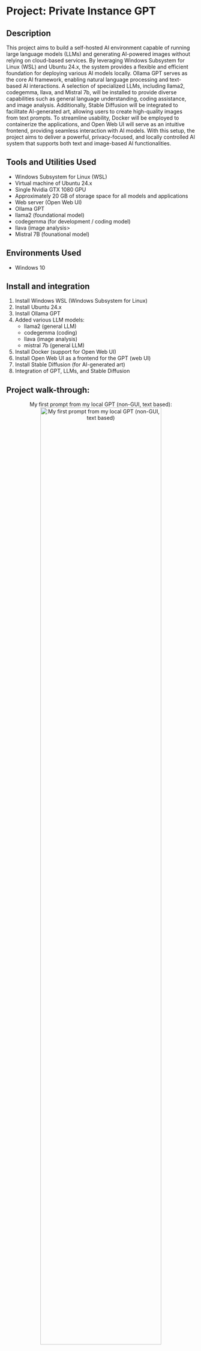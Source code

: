 # Project:  Private Instance GPT

<h2>Description</h2>
This project aims to build a self-hosted AI environment capable of running large language models (LLMs) and generating AI-powered images without relying on cloud-based services. By leveraging Windows Subsystem for Linux (WSL) and Ubuntu 24.x, the system provides a flexible and efficient foundation for deploying various AI models locally. Ollama GPT serves as the core AI framework, enabling natural language processing and text-based AI interactions. A selection of specialized LLMs, including llama2, codegemma, llava, and Mistral 7b, will be installed to provide diverse capabilities such as general language understanding, coding assistance, and image analysis. Additionally, Stable Diffusion will be integrated to facilitate AI-generated art, allowing users to create high-quality images from text prompts. To streamline usability, Docker will be employed to containerize the applications, and Open Web UI will serve as an intuitive frontend, providing seamless interaction with AI models. With this setup, the project aims to deliver a powerful, privacy-focused, and locally controlled AI system that supports both text and image-based AI functionalities.
<br />

<h2>Tools and Utilities Used</h2>
<ul>
<li>Windows Subsystem for Linux (WSL)</li>
<li>Virtual machine of Ubuntu 24.x</li>
<li>Single Nvidia GTX 1080 GPU</li>
<li>Approximately 20 GB of storage space for all models and applications</li>
<li>Web server (Open Web UI)</li>
<li>Ollama GPT</li>
<li>llama2 (foundational model)</li>
<li>codegemma (for development / coding model)</li>
<li>llava (image analysis></li>
<li>Mistral 7B (founational model)</li></ul>

<h2>Environments Used</h2>
<ul><li>Windows 10</li></ul>

<h2>Install and integration</h2>
<ol>
  <li>Install Windows WSL (Windows Subsystem for Linux)</li>
  <li>Install Ubuntu 24.x</li>
  <li>Install Ollama GPT</li>
  <li>Added various LLM models:
    <ul>
      <li>llama2 (general LLM)</li>
      <li>codegemma (coding)</li>
      <li>llava (image analysis)</li>
      <li>mistral 7b (general LLM)</li>
    </ul>
  </li>
  <li>Install Docker (support for Open Web UI)</li>
  <li>Install Open Web UI as a frontend for the GPT (web UI)</li>
  <li>Install Stable Diffusion (for AI-generated art)</li>
  <li>Integration of GPT, LLMs, and Stable Diffusion</li>
</ol>





<h2>Project walk-through:</h2>
<p align="center">
My first prompt from my local GPT (non-GUI, text based): <br/>
<img src="https://imgur.com/UhhsI3Z.jpg" height="80%" width="80%" alt="My first prompt from my local GPT (non-GUI, text based)"/>
<br />
<br />
Monitoring the load on the GPU during a result:  <br/>
<img src="https://imgur.com/cYAKbWl.jpg" height="80%" width="80%" alt="Monitoring the load on the GPU during a result"/>
<br />
<br />
Open Web UI interface to llama2 LLM:  <br/>
<img src="https://imgur.com/JzgaGKb.jpg" height="80%" width="80%" alt="Open Web UI interface to llama2 LLM"/>
<br />
<br />
Test prompt to verify GUI of llama2 LLM is working:  <br/>
<img src="https://imgur.com/RpdPb9k.jpg" height="80%" width="80%" alt="Test prompt to verify GUI of llama2 LLM is working"/>
<br />
<br />
Addition of CodeGemma for development prompts (for me, Python):  <br/>
<img src="https://imgur.com/bjbzXhS.jpg" height="80%" width="80%" alt="Addition of CodeGemma for development prompts (for me, Python)"/>
<br />
<br />
Training the Model with new data, uploading documents to the LLM:  <br/>
<img src="https://imgur.com/1LD6guC.jpg" height="80%" width="80%" alt="Training the Model with new data, uploading documents to the LLM"/>
<br />
<br />
Validation of uploaded document is searchable in the LLM:  <br/>
<img src="https://imgur.com/ZKdjVvM.jpg" height="80%" width="80%" alt="Validation of uploaded document is searchable in the LLM"/>
<br />
<br />
Installation and verification of llava (image recognition) to LLM:  <br/>
<img src="https://imgur.com/jrUsW7j.jpg" height="80%" width="80%" alt="Installation and verification of llava (image recognition) to LLM"/>
<br />
<br />
Installation and verification of Minstral 7B to GPT:  <br/>
<img src="https://imgur.com/DkPlW1s.jpg" height="80%" width="80%" alt="Installation and verification of of Minstral 7B to GPT"/>
<br />
<br />
Installation and verification of Stable Diffision to GPT for image creation:  <br/>
<img src="https://imgur.com/PitAh4l.jpg" height="80%" width="80%" alt="Installation and verification of Stable Diffision to GPT for image creation"/>
<br />
<br />
Integration of Stable Diffision to LLM for image creation:  <br/>
<img src="https://imgur.com/HVoOrdD.jpg" height="80%" width="80%" alt="Integration of Stable Diffision to LLM for image creation"/>
